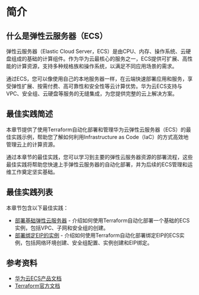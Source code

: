 # 简介

## 什么是弹性云服务器（ECS）

弹性云服务器（Elastic Cloud Server，ECS）是由CPU、内存、操作系统、云硬盘组成的基础的计算组件。作为华为云最核心的服务之一，ECS提供可扩展、高性能的计算资源，支持多种规格族和操作系统，以满足不同应用场景的需求。

通过ECS，您可以像使用自己的本地服务器一样，在云端快速部署应用和服务，享受弹性扩展、按需付费、高可靠性和安全性等云计算优势。华为云ECS支持与VPC、安全组、云硬盘等服务的无缝集成，为您提供完整的云上解决方案。

## 最佳实践简述

本章节提供了使用Terraform自动化部署和管理华为云弹性云服务器（ECS）的最佳实践示例，帮助您了解如何利用Infrastructure as Code（IaC）的方式高效地管理云上的计算资源。

通过本章节的最佳实践，您可以学习到主要的弹性云服务器资源的部署流程，这些最佳实践将帮助您快速上手弹性云服务器的自动化部署，并为后续的ECS管理和运维工作奠定坚实基础。

## 最佳实践列表

本章节包含以下最佳实践：

* [部署基础弹性云服务器](simple_instance.md) - 介绍如何使用Terraform自动化部署一个基础的ECS实例，包括VPC、子网和安全组的创建。
* [部署绑定EIP的实例](instance_with_eip.md) - 介绍如何使用Terraform自动化部署绑定EIP的ECS实例，包括网络环境创建、安全组配置、实例创建和EIP绑定。

## 参考资料

- [华为云ECS产品文档](https://support.huaweicloud.com/ecs/index.html)
- [Terraform官方文档](https://www.terraform.io/docs/index.html) 
